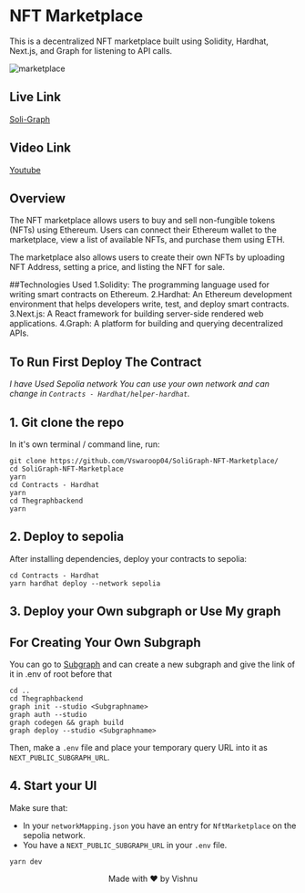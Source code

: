 # NFT Marketplace 
This is a decentralized NFT marketplace built using Solidity, Hardhat, Next.js, and Graph for listening to API calls.

<img src="https://i.ibb.co/yq5ZZXC/marketplace.png" alt="marketplace" border="0">

## Live Link

[Soli-Graph](https://soli-graph-nft-marketplace.vercel.app/)

## Video Link
[Youtube](https://youtu.be/0bnGAM4gPwU)



## Overview
The NFT marketplace allows users to buy and sell non-fungible tokens (NFTs) using Ethereum. Users can connect their Ethereum wallet to the marketplace, view a list of available NFTs, and purchase them using ETH.

The marketplace also allows users to create their own NFTs by uploading NFT Address, setting a price, and listing the NFT for sale.

##Technologies Used
1.Solidity: The programming language used for writing smart contracts on Ethereum.
2.Hardhat: An Ethereum development environment that helps developers write, test, and deploy smart contracts.
3.Next.js: A React framework for building server-side rendered web applications.
4.Graph: A platform for building and querying decentralized APIs.

## To Run First Deploy The Contract

*I have Used Sepolia network You can use your own network and can change in `Contracts - Hardhat/helper-hardhat`.*

## 1. Git clone the repo

In it's own terminal / command line, run: 

```
git clone https://github.com/Vswaroop04/SoliGraph-NFT-Marketplace/
cd SoliGraph-NFT-Marketplace
yarn
cd Contracts - Hardhat
yarn
cd Thegraphbackend
yarn
```

## 2. Deploy to sepolia 

After installing dependencies, deploy your contracts to sepolia:

```
cd Contracts - Hardhat
yarn hardhat deploy --network sepolia
```

## 3. Deploy your Own subgraph or Use My graph

## For Creating Your Own Subgraph
You can go to [Subgraph](https://thegraph.com/studio/) and can create a new subgraph and give the link of it in .env of root before that 

```
cd ..
cd Thegraphbackend
graph init --studio <Subgraphname>
graph auth --studio 
graph codegen && graph build
graph deploy --studio <Subgraphname>
```

Then, make a `.env` file and place your temporary query URL into it as `NEXT_PUBLIC_SUBGRAPH_URL`.


## 4. Start your UI

Make sure that:
- In your `networkMapping.json` you have an entry for `NftMarketplace` on the sepolia network. 
- You have a `NEXT_PUBLIC_SUBGRAPH_URL` in your `.env` file. 

```
yarn dev
```
<p align="center">
  Made with ❤ by Vishnu
</p>
